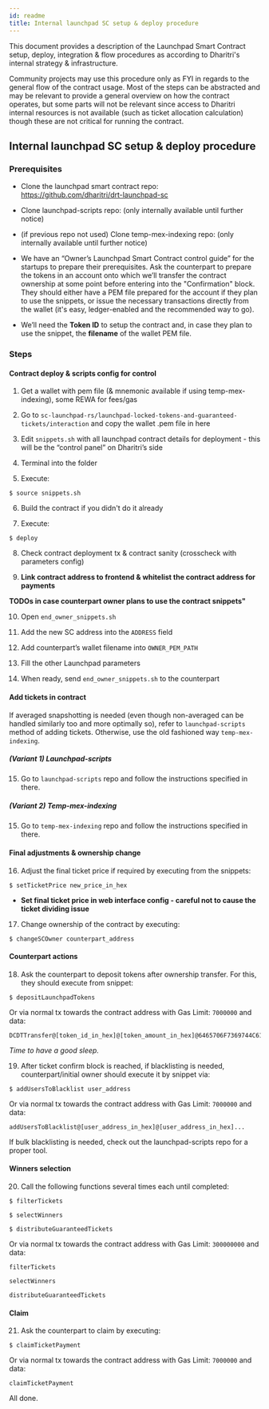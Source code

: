 ```yaml
---
id: readme
title: Internal launchpad SC setup & deploy procedure
---
```


This document provides a description of the Launchpad Smart Contract setup, deploy, integration & flow procedures as according to Dharitri's internal strategy & infrastructure.

Community projects may use this procedure only as FYI in regards to the general flow of the contract usage. Most of the steps can be abstracted and may be relevant to provide a general overview on how the contract operates, but some parts will not be relevant since access to Dharitri internal resources is not available (such as ticket allocation calculation) though these are not critical for running the contract.

## Internal launchpad SC setup & deploy procedure

### Prerequisites

- Clone the launchpad smart contract repo:
https://github.com/dharitri/drt-launchpad-sc

- Clone launchpad-scripts repo:
(only internally available until further notice)

- (if previous repo not used) Clone temp-mex-indexing repo:
(only internally available until further notice)

- We have an “Owner’s Launchpad Smart Contract control guide” for the startups to prepare their prerequisites.
Ask the counterpart to prepare the tokens in an account onto which we’ll transfer the contract ownership at some point before entering into the "Confirmation" block. They should either have a PEM file prepared for the account if they plan to use the snippets, or issue the necessary transactions directly from the wallet (it's easy, ledger-enabled and the recommended way to go).

- We’ll need the **Token ID** to setup the contract and, in case they plan to use the snippet, the **filename** of the wallet PEM file.

### Steps

#### Contract deploy & scripts config for control

1. Get a wallet with pem file (& mnemonic available if using temp-mex-indexing), some REWA for fees/gas

2. Go to `sc-launchpad-rs/launchpad-locked-tokens-and-guaranteed-tickets/interaction` and copy the wallet .pem file in here

3. Edit `snippets.sh` with all launchpad contract details for deployment - this will be the “control panel” on Dharitri’s side

4. Terminal into the folder

5. Execute:
```
$ source snippets.sh
```

6. Build the contract if you didn't do it already

7. Execute:
```
$ deploy
```

8. Check contract deployment tx & contract sanity (crosscheck with parameters config)

9. **Link contract address to frontend & whitelist the contract address for payments**

**TODOs in case counterpart owner plans to use the contract snippets"**

10. Open `end_owner_snippets.sh`

11. Add the new SC address into the `ADDRESS` field

12. Add counterpart’s wallet filename into `OWNER_PEM_PATH`

13. Fill the other Launchpad parameters

14. When ready, send `end_owner_snippets.sh` to the counterpart


#### Add tickets in contract

If averaged snapshotting is needed (even though non-averaged can be handled similarly too and more optimally so), refer to `launchpad-scripts` method of adding tickets. Otherwise, use the old fashioned way `temp-mex-indexing`.

##### (Variant 1) Launchpad-scripts

15. Go to `launchpad-scripts` repo and follow the instructions specified in there.

##### (Variant 2) Temp-mex-indexing

15. Go to `temp-mex-indexing` repo and follow the instructions specified in there.

#### Final adjustments & ownership change

16. Adjust the final ticket price if required by executing from the snippets:
```
$ setTicketPrice new_price_in_hex
```
 - **Set final ticket price in web interface config - careful not to cause the ticket dividing issue**


17. Change ownership of the contract by executing:
```
$ changeSCOwner counterpart_address
```

#### Counterpart actions

18. Ask the counterpart to deposit tokens after ownership transfer. For this, they should execute from snippet:
```
$ depositLaunchpadTokens
```
Or via normal tx towards the contract address with Gas Limit: `7000000` and data:
```
DCDTTransfer@[token_id_in_hex]@[token_amount_in_hex]@6465706F7369744C61756E6368706164546F6B656E73
```

*Time to have a good sleep.*

19. After ticket confirm block is reached, if blacklisting is needed, counterpart/initial owner should execute it by snippet via:
```
$ addUsersToBlacklist user_address
```
Or via normal tx towards the contract address with Gas Limit: `7000000` and data:
```
addUsersToBlacklist@[user_address_in_hex]@[user_address_in_hex]...
```
If bulk blacklisting is needed, check out the launchpad-scripts repo for a proper tool.

#### Winners selection

20. Call the following functions several times each until completed:
```
$ filterTickets
```
```
$ selectWinners
```
```
$ distributeGuaranteedTickets
```
Or via normal tx towards the contract address with Gas Limit: `300000000` and data:
```
filterTickets
```
```
selectWinners
```
```
distributeGuaranteedTickets
```

#### Claim

21. Ask the counterpart to claim by executing:
```
$ claimTicketPayment
```
Or via normal tx towards the contract address with Gas Limit: `7000000` and data:
```
claimTicketPayment
```

All done.
